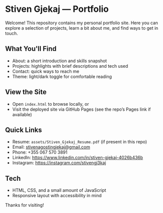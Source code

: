 # Stiven Gjekaj — Portfolio

Welcome! This repository contains my personal portfolio site. Here you can explore a selection of projects, learn a bit about me, and find ways to get in touch.

## What You'll Find
- About: a short introduction and skills snapshot
- Projects: highlights with brief descriptions and tech used
- Contact: quick ways to reach me
- Theme: light/dark toggle for comfortable reading

## View the Site
- Open `index.html` to browse locally, or
- Visit the deployed site via GitHub Pages (see the repo’s Pages link if available)

## Quick Links
- Resume: `assets/Stiven_Gjekaj_Resume.pdf` (if present in this repo)
- Email: stivenagostingjekaj@gmail.com
- Phone: +355 067 570 3891
- LinkedIn: https://www.linkedin.com/in/stiven-gjekaj-4026b436b
- Instagram: https://instagram.com/stivengj3kaj

## Tech
- HTML, CSS, and a small amount of JavaScript
- Responsive layout with accessibility in mind

Thanks for visiting!
